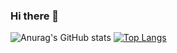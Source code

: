 ### Hi there 👋
![Anurag's GitHub stats](https://github-readme-stats.vercel.app/api?username=huihuihuihuicyh&theme=default&show_icons=true&hide=contribs)
[![Top Langs](https://github-readme-stats.vercel.app/api/top-langs/?username=huihuihuihuicyh&layout=compact)](https://github.com/anuraghazra/github-readme-stats)
<!--
**huihuihuihuicyh/huihuihuihuicyh** is a ✨ _special_ ✨ repository because its `README.md` (this file) appears on your GitHub profile.

Here are some ideas to get you started:

- 🔭 I’m currently working on ...
- 🌱 I’m currently learning ...
- 👯 I’m looking to collaborate on ...
- 🤔 I’m looking for help with ...
- 💬 Ask me about ...
- 📫 How to reach me: ...
- 😄 Pronouns: ...
- ⚡ Fun fact: ...
-->
